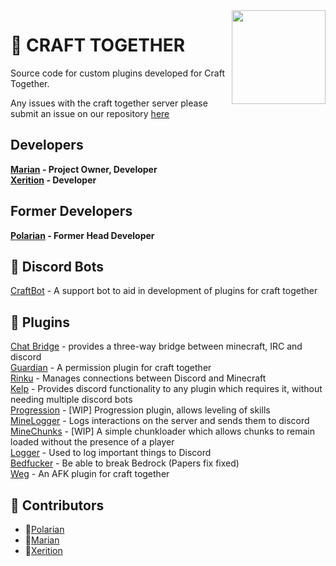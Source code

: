 <img align="right" src="https://github.com/CraftTogether/.github/blob/main/logo_v3.png?raw=true" height="150" width="150">

# 🔨 CRAFT TOGETHER

Source code for custom plugins developed for Craft Together.

Any issues with the craft together server please submit an issue on our repository [here](https://github.com/CraftTogether/CraftTogether/issues)

## Developers
**[Marian](https://github.com/M5rian) - Project Owner, Developer** <BR>
**[Xerition](https://github.com/x3rition) - Developer** <BR>
  
## Former Developers
**[Polarian](https://github.com/PolarianDev) - Former Head Developer** <br>

## 🔌 Discord Bots
[CraftBot](https://github.com/CraftTogether/craftbot) - A support bot to aid in development of plugins for craft together

## 🎡 Plugins
[Chat Bridge](https://github.com/CraftTogether/chat-bridge) - provides a three-way bridge between minecraft, IRC and discord <BR>
[Guardian](https://github.com/CraftTogether/guardian) - A permission plugin for craft together <BR>
[Rinku](https://github.com/CraftTogether/Rinku) - Manages connections between Discord and Minecraft <BR>
[Kelp](https://github.com/CraftTogether/Kelp) - Provides discord functionality to any plugin which requires it, without needing multiple discord bots <BR>
[Progression](https://github.com/CraftTogether/progression) - [WIP] Progression plugin, allows leveling of skills <BR>
[MineLogger](https://github.com/CraftTogether/MineLogger) - Logs interactions on the server and sends them to discord <BR>
[MineChunks](https://github.com/CraftTogether/MineChunks) - [WIP] A simple chunkloader which allows chunks to remain loaded without the presence of a player <BR>
[Logger](https://github.com/CraftTogether/Logger) - Used to log important things to Discord <BR>
[Bedfucker](https://github.com/CraftTogether/Bedfucker) - Be able to break Bedrock (Papers fix fixed) <BR>
[Weg](https://github.com/CraftTogether/weg) - An AFK plugin for craft together <BR>

## 🤗 Contributors
- 🥇[Polarian](https://github.com//PolarianDev)
- 🥈[Marian](https://github.com/M5rian)
- 🥉[Xerition](https://github.com/x3rition)
